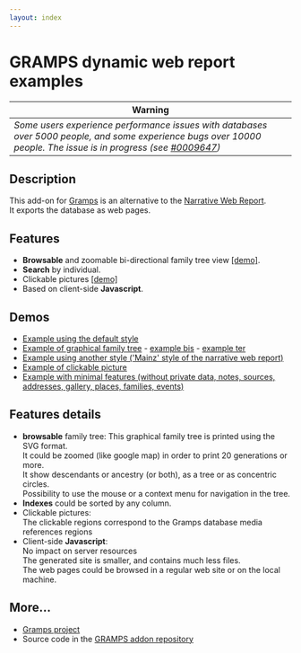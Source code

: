 ```yaml
---
layout: index
---
```

# GRAMPS dynamic web report examples

| Warning |
| --- |
| *Some users experience performance issues with databases over 5000 people, and some experience bugs over 10000 people. The issue is in progress (see [#0009647](https://gramps-project.org/bugs/view.php?id=9647))* |

## Description
This add-on for [Gramps](https://gramps-project.org/) is an alternative to the [Narrative Web Report](https://gramps-project.org/wiki/index.php?title=Gramps_4.0_Wiki_Manual_-_Reports_-_part_7).  
It exports the database as web pages.

## Features
- **Browsable** and zoomable bi-directional family tree view [[demo]](reports/report_000/tree_svg.html?igid=I0044).  
- **Search** by individual.  
- Clickable pictures [[demo]](reports/report_001/media.html?mgid=O0010)  
- Based on client-side **Javascript**.  

## Demos
- [Example using the default style](reports/report_000/person.html?igid=I0044)  
- [Example of graphical family tree](reports/report_000/tree_svg.html?igid=I0044) - 
[example bis](reports/report_000/tree_svg.html?igid=I0044&svgshape=4&svgbk=0) - 
[example ter](reports/report_000/tree_svg.html?igid=I0177&svgshape=0&svgbk=7)  
- [Example using another style ('Mainz' style of the narrative web report)](reports/report_001/person.html?igid=I0044)  
- [Example of clickable picture](reports/report_001/media.html?mgid=O0010)  
- [Example with minimal features (without private data, notes, sources, addresses, gallery, places, families, events)](reports/report_004/person.html?igid=I0044)

## Features details
- **browsable** family tree:
  This graphical family tree is printed using the SVG format.  
  It could be zoomed (like google map) in order to print 20 generations or more.  
  It show descendants or ancestry (or both), as a tree or as concentric circles.  
  Possibility to use the mouse or a context menu for navigation in the tree.  
- **Indexes** could be sorted by any column.  
- Clickable pictures:  
  The clickable regions correspond to the Gramps database media references regions  
- Client-side **Javascript**:  
  No impact on server resources  
  The generated site is smaller, and contains much less files.  
  The web pages could be browsed in a regular web site or on the local machine.  

## More...
- [Gramps project](https://gramps-project.org/)  
- Source code in the [GRAMPS addon repository](https://github.com/gramps-project/addons-source)  
